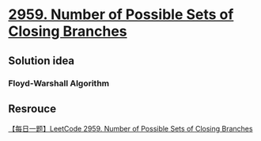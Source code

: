 # [2959. Number of Possible Sets of Closing Branches](https://leetcode.com/problems/number-of-possible-sets-of-closing-branches/description/)

## Solution idea
### Floyd-Warshall Algorithm

## Resrouce
[【每日一题】LeetCode 2959. Number of Possible Sets of Closing Branches](https://www.youtube.com/watch?v=vJHNiWY4go4&ab_channel=HuifengGuan)